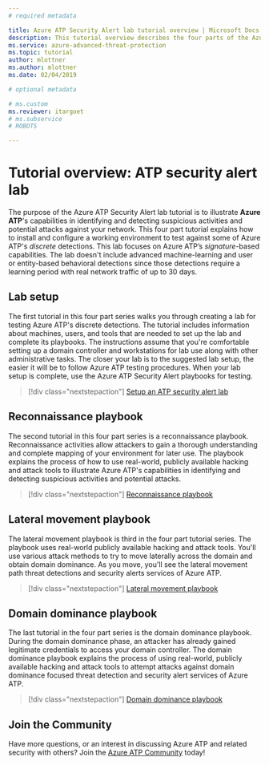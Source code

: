 ```yaml
---
# required metadata

title: Azure ATP Security Alert lab tutorial overview | Microsoft Docs
description: This tutorial overview describes the four parts of the Azure ATP Security Alert lab for simulating threats for detection by Azure ATP.
ms.service: azure-advanced-threat-protection
ms.topic: tutorial
author: mlottner
ms.author: mlottner
ms.date: 02/04/2019

# optional metadata

# ms.custom
ms.reviewer: itargoet
# ms.subservice
# ROBOTS

---
```


# Tutorial overview: ATP security alert lab

The purpose of the Azure ATP Security Alert lab tutorial is to illustrate **Azure ATP**'s capabilities in identifying and detecting suspicious activities and potential attacks against your network. This four part tutorial explains how to install and configure a working environment to test against some of Azure ATP's *discrete* detections. This lab focuses on Azure ATP’s *signature*-based capabilities. The lab doesn't include advanced machine-learning and user or entity-based behavioral detections since those detections require a learning period with real network traffic of up to 30 days.

## Lab setup

The first tutorial in this four part series walks you through creating a lab for testing Azure ATP's discrete detections. The tutorial includes information about machines, users, and tools that are needed to set up the lab and complete its playbooks. The instructions assume that you're comfortable setting up a domain controller and workstations for lab use along with other administrative tasks. The closer your lab is to the suggested lab setup, the easier it will be to follow Azure ATP testing procedures. When your lab setup is complete, use the Azure ATP Security Alert playbooks for testing.

> [!div class="nextstepaction"]
> [Setup an ATP security alert lab](/atp-playbook-setup-lab.md)

## Reconnaissance playbook

The second tutorial in this four part series is a reconnaissance playbook. Reconnaissance activities allow attackers to gain a thorough understanding and complete mapping of your environment for later use. The playbook explains the process of how to use real-world, publicly available hacking and attack tools to illustrate Azure ATP's capabilities in identifying and detecting suspicious activities and potential attacks.

> [!div class="nextstepaction"]
> [Reconnaissance playbook](atp-playbook-reconnaissance.md)


## Lateral movement playbook

The lateral movement playbook is third in the four part tutorial series. The playbook uses real-world publicly available hacking and attack tools. You'll use various attack methods to try to move laterally across the domain and obtain domain dominance. As you move, you'll see the lateral movement path threat detections and security alerts services of Azure ATP. 

> [!div class="nextstepaction"]
> [Lateral movement playbook](atp-playbook-lateral-movement.md)

## Domain dominance playbook

The last tutorial in the four part series is the domain dominance playbook. During the domain dominance phase, an attacker has already gained legitimate credentials to access your domain controller. The domain dominance playbook explains the process of using real-world, publicly available hacking and attack tools to attempt attacks against domain dominance focused threat detection and security alert services of Azure ATP.

> [!div class="nextstepaction"]
> [Domain dominance playbook](atp-playbook-domain-dominance.md)


## Join the Community

Have more questions, or an interest in discussing Azure ATP and related security with others? Join the [Azure ATP Community](https://techcommunity.microsoft.com/t5/Azure-Advanced-Threat-Protection/bd-p/AzureAdvancedThreatProtection) today!
